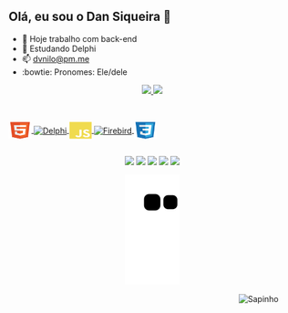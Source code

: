 ## Olá, eu sou o Dan Siqueira 👋

- 🔭 Hoje trabalho com back-end
- 🌱 Estudando Delphi
- 📫 dvnilo@pm.me
- :bowtie: Pronomes: Ele/dele

<div align="center">
  <a href="https://github.com/Dansikeira">
  <img height="180em" src="https://github-readme-stats.vercel.app/api?username=Dansikeira&show_icons=true&theme=dark&include_all_commits=true&count_private=true"/>
  <img height="180em" src="https://github-readme-stats.vercel.app/api/top-langs/?username=Dansikeira&layout=compact&langs_count=7&theme=dark"/>
</div>
  
  ##
  
  <div style="display: inline_block"><br>
    <img align="center" alt="HTML" height="30" width="40" src="https://raw.githubusercontent.com/devicons/devicon/master/icons/html5/html5-original.svg">
        <img align="center" alt="Delphi" height="30" width="40" src="https://media.discordapp.net/attachments/912516056147427339/914025095196979220/iconDelphi.png?width=473&height=473"/>
    <img align="center" alt="Js" height="30" width="40" src="https://raw.githubusercontent.com/devicons/devicon/master/icons/javascript/javascript-plain.svg">
    <img align="center" alt="Firebird" height="30" width="40" src="https://media.discordapp.net/attachments/912516056147427339/914025047180595271/iconFirebird.png"/>
  <img align="center" alt="CSS" height="30" width="40" src="https://raw.githubusercontent.com/devicons/devicon/master/icons/css3/css3-original.svg">
    
      
     
</div>
  
  ##
  
  <div align="center"> 
 <a href="https://instagram.com/Dansikeira" target="_blank"><img src="https://img.shields.io/badge/-Instagram-%23E4405F?style=for-the-badge&logo=instagram&logoColor=white" target="_blank"></a>
    <a href = "mailto:dsdsants@gmail.com"><img src="https://img.shields.io/badge/Gmail-D14836?style=for-the-badge&logo=gmail&logoColor=white" target="_blank"></a>
    <a href="https://dev.to/dansikeira" target="_blank"><img src="https://img.shields.io/badge/dev.to-0A0A0A?style=for-the-badge&logo=dev.to&logoColor=white&logoColor=white" target="_blank"></a>
    <a href="https://twitter.com/codDanx" target="_blank"><img src="https://img.shields.io/badge/Twitter-1DA1F2?style=for-the-badge&logo=twitter&logoColor=white&logoColor=white" target="_blank"></a> 
    <a href="https://facebook.com/dvnilos" target="_blank"><img src="https://img.shields.io/badge/Facebook-1877F2?style=for-the-badge&logo=facebook&logoColor=white&logo=discord&logoColor=white" target="_blank"></a>
    
  ![Snake animation](https://github.com/Dansikeira/Dansikeira/blob/output/github-contribution-grid-snake.svg)
 
</div>
  
  
  
  
<img align="right" width= "100px" alt="Sapinho" src="https://media3.giphy.com/media/j4pkNYz9KBVLYwwbog/giphy.gif?cid=790b7611a459fdeb505cdf151224009619597109adc7e1d1&rid=giphy.gif&ct=s">
